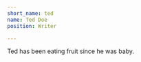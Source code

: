 ```yaml
---
short_name: ted
name: Ted Doe
position: Writer

---
```

Ted has been eating fruit since he was baby.